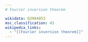 ```yaml
---
# Fourier inversion theorem

wikidata: Q3984053
msc_classification: 43
wikipedia_links:
  - "[[Fourier inversion theorem]]"
---
```

